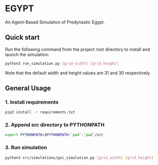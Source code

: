 # EGYPT
An Agent-Based Simulation of Predynastic Egypt.

## Quick start
Run the following command from the project root directory to install and launch the simulation:

```bash
python3 run_simulation.py [grid_width] [grid_height]
```

Note that the default width and height values are 31 and 30 respectively.

## General Usage

### 1. Install requirements
```bash
pip3 install -r requirements.txt
```

### 2. Append src directory to PYTHONPATH
```bash
export PYTHONPATH=$PYTHONPATH:`pwd`:`pwd`/src
```

### 3. Run simulation
```bash
python3 src/simulations/gui_simulation.py [grid_width] [grid_height]
```

